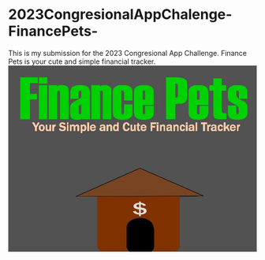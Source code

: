 # 2023CongresionalAppChalenge-FinancePets-
This is my submission for the 2023 Congresional App Challenge. Finance Pets is your cute and simple financial tracker.
<img src="financePetsBG.jpg">
